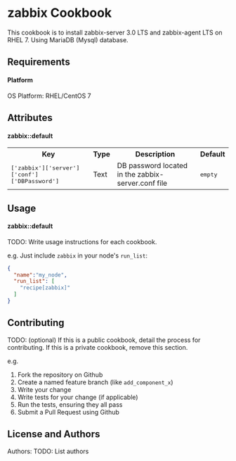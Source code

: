 zabbix Cookbook
===============
This cookbook is to install zabbix-server 3.0 LTS and zabbix-agent LTS on RHEL 7. Using MariaDB (Mysql) database.

Requirements
------------
#### Platform
OS Platform: RHEL/CentOS 7

Attributes
----------
#### zabbix::default
<table>
  <tr>
    <th>Key</th>
    <th>Type</th>
    <th>Description</th>
    <th>Default</th>
  </tr>
  <tr>
    <td><tt>['zabbix']['server']['conf']['DBPassword']</tt></td>
    <td>Text</td>
    <td>DB password located in the zabbix-server.conf file</td>
    <td><tt>empty</tt></td>
  </tr>
</table>

Usage
-----
#### zabbix::default
TODO: Write usage instructions for each cookbook.

e.g.
Just include `zabbix` in your node's `run_list`:

```json
{
  "name":"my_node",
  "run_list": [
    "recipe[zabbix]"
  ]
}
```

Contributing
------------
TODO: (optional) If this is a public cookbook, detail the process for contributing. If this is a private cookbook, remove this section.

e.g.
1. Fork the repository on Github
2. Create a named feature branch (like `add_component_x`)
3. Write your change
4. Write tests for your change (if applicable)
5. Run the tests, ensuring they all pass
6. Submit a Pull Request using Github

License and Authors
-------------------
Authors: TODO: List authors
